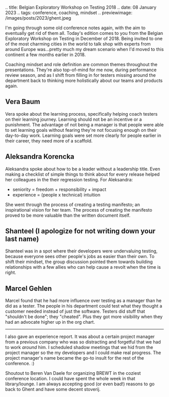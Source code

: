 .. title: Belgian Exploratory Workshop on Testing 2018
.. date: 08 January 2023
.. tags: conference, coaching, mindset
.. previewimage: /images/posts/2023/ghent.jpeg

I'm going through some old conference notes again, with the aim to eventually get rid of them all. Today's edition comes to you from the Belgian Exploratory Workshop on Testing in December of 2018. Being invited to one of the most charming cities in the world to talk shop with experts from around Europe was...pretty much my dream scenario when I'd moved to this continent a few months earlier in 2018.

Coaching mindset and role definition are common themes throughout the presentations. They're also top-of-mind for me now, during performance review season, and as I shift  from filling in for testers missing around the department back to thinking more holistically about our teams and products again. 

## Vera Baum

Vera spoke about the learning process, specifically helping coach testers on their learning journey. Learning should not be an incentive or a punishment. The advantage of not being a manager is that people were able to set learning goals without fearing they're not focusing enough on their day-to-day work. Learning goals were set more clearly for people earlier in their career, they need more of a scaffold. 

## Aleksandra Korencka

Aleksandra spoke about how to be a leader without a leadership title. Even making a checklist of simple things to think about for every release helped her colleagues in the their regression testing. For Aleksandra:

- seniority = freedom + responsibility + impact
- experience = (people x technical) intuition

She went through the process of creating a testing manifesto; an inspirational vision for her team. The process of creating the manifesto proved to be more valuable than the written document itself.

## Shanteel (I apologize for not writing down your last name)

Shanteel was in a spot where their developers were undervaluing testing, because everyone sees other people's jobs as easier than their own. To shift their mindset, the group discussion pointed them towards building relationships with a few allies who can help cause a revolt when the time is right. 

## Marcel Gehlen

Marcel found that he had more influence over testing as a manager than he did as a tester. The people in his department could test what they thought a customer needed instead of just the software. Testers did stuff that "shouldn't be done"; they "cheated". Plus they got more visibility when they had an advocate higher up in the org chart.

--- 

I also gave an experience report. It was about a certain project manager from a previous company who was so distracting and forgetful that we had to work _around_ him. I scheduled shadow meetings that we hid from the project manager so the my developers and I could make real progress. The project manager's name became the go-to insult for the rest of the conference. :)

Shoutout to Beren Van Daele for organizing BREWT in the coziest conference location. I could have spent the whole week in that library/lounge. I am always accepting good (or even bad!) reasons to go back to Ghent and have some decent stoverij. 